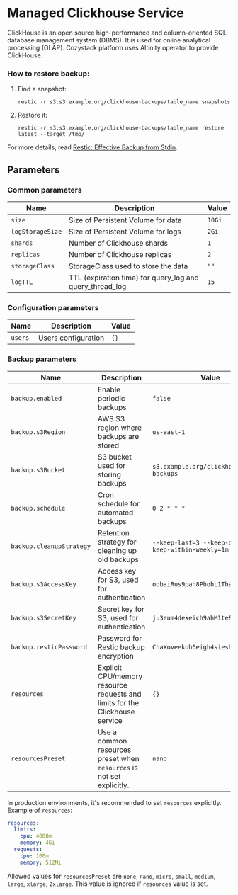 # Managed Clickhouse Service

ClickHouse is an open source high-performance and column-oriented SQL database management system (DBMS).
It is used for online analytical processing (OLAP).
Cozystack platform uses Altinity operator to provide ClickHouse.

### How to restore backup:

1. Find a snapshot:
    ```
    restic -r s3:s3.example.org/clickhouse-backups/table_name snapshots
    ```

2.  Restore it:
    ```
    restic -r s3:s3.example.org/clickhouse-backups/table_name restore latest --target /tmp/
    ```

For more details, read [Restic: Effective Backup from Stdin](https://blog.aenix.io/restic-effective-backup-from-stdin-4bc1e8f083c1).

## Parameters

### Common parameters

| Name             | Description                                              | Value  |
| ---------------- | -------------------------------------------------------- | ------ |
| `size`           | Size of Persistent Volume for data                       | `10Gi` |
| `logStorageSize` | Size of Persistent Volume for logs                       | `2Gi`  |
| `shards`         | Number of Clickhouse shards                              | `1`    |
| `replicas`       | Number of Clickhouse replicas                            | `2`    |
| `storageClass`   | StorageClass used to store the data                      | `""`   |
| `logTTL`         | TTL (expiration time) for query_log and query_thread_log | `15`   |

### Configuration parameters

| Name    | Description         | Value |
| ------- | ------------------- | ----- |
| `users` | Users configuration | `{}`  |

### Backup parameters

| Name                     | Description                                                                 | Value                                                  |
| ------------------------ | --------------------------------------------------------------------------- | ------------------------------------------------------ |
| `backup.enabled`         | Enable periodic backups                                                     | `false`                                                |
| `backup.s3Region`        | AWS S3 region where backups are stored                                      | `us-east-1`                                            |
| `backup.s3Bucket`        | S3 bucket used for storing backups                                          | `s3.example.org/clickhouse-backups`                    |
| `backup.schedule`        | Cron schedule for automated backups                                         | `0 2 * * *`                                            |
| `backup.cleanupStrategy` | Retention strategy for cleaning up old backups                              | `--keep-last=3 --keep-daily=3 --keep-within-weekly=1m` |
| `backup.s3AccessKey`     | Access key for S3, used for authentication                                  | `oobaiRus9pah8PhohL1ThaeTa4UVa7gu`                     |
| `backup.s3SecretKey`     | Secret key for S3, used for authentication                                  | `ju3eum4dekeich9ahM1te8waeGai0oog`                     |
| `backup.resticPassword`  | Password for Restic backup encryption                                       | `ChaXoveekoh6eigh4siesheeda2quai0`                     |
| `resources`              | Explicit CPU/memory resource requests and limits for the Clickhouse service | `{}`                                                   |
| `resourcesPreset`        | Use a common resources preset when `resources` is not set explicitly.       | `nano`                                                 |


In production environments, it's recommended to set `resources` explicitly.
Example of `resources`:

```yaml
resources:
  limits:
    cpu: 4000m
    memory: 4Gi
  requests:
    cpu: 100m
    memory: 512Mi
```

Allowed values for `resourcesPreset` are `none`, `nano`, `micro`, `small`, `medium`, `large`, `xlarge`, `2xlarge`.
This value is ignored if `resources` value is set. 
